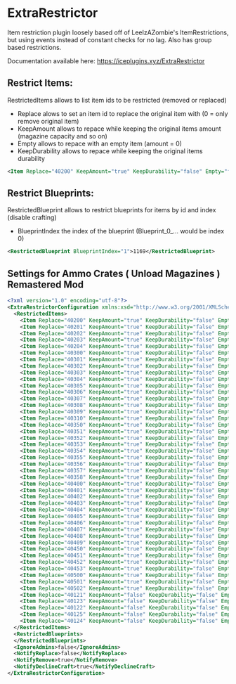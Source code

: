 # ExtraRestrictor
Item restriction plugin loosely based off of LeeIzAZombie's ItemRestrictions, but using events instead of constant checks for no lag. Also has group based restrictions.

Documentation available here: https://iceplugins.xyz/ExtraRestrictor

## Restrict Items:

RestrictedItems allows to list item ids to be restricted (removed or replaced) 

- Replace alows to set an item id to replace the original item with (0 = only remove original item)
- KeepAmount allows to repace while keeping the original items amount (magazine capacity and so on)
- Empty allows to repace with an empty item (amount = 0)
- KeepDurability allows to repace while keeping the original items durability
```xml
<Item Replace="40200" KeepAmount="true" KeepDurability="false" Empty="false">44</Item>
```

## Restrict Blueprints:

RestrictedBlueprint allows to restrict blueprints for items by id and index (disable crafting)
- BlueprintIndex the index of the blueprint (Blueprint_0_... would be index 0)
```xml
<RestrictedBlueprint BlueprintIndex="1">1169</RestrictedBlueprint>
```


##  Settings for Ammo Crates ( Unload Magazines ) Remastered Mod

```xml
<?xml version="1.0" encoding="utf-8"?>
<ExtraRestrictorConfiguration xmlns:xsd="http://www.w3.org/2001/XMLSchema" xmlns:xsi="http://www.w3.org/2001/XMLSchema-instance">
  <RestrictedItems>
    <Item Replace="40200" KeepAmount="true" KeepDurability="false" Empty="false">44</Item>
    <Item Replace="40201" KeepAmount="true" KeepDurability="false" Empty="false">1192</Item>
    <Item Replace="40202" KeepAmount="true" KeepDurability="false" Empty="false">43</Item>
    <Item Replace="40203" KeepAmount="true" KeepDurability="false" Empty="false">1193</Item>
    <Item Replace="40204" KeepAmount="true" KeepDurability="false" Empty="false">119</Item>
    <Item Replace="40300" KeepAmount="true" KeepDurability="false" Empty="false">108</Item>
    <Item Replace="40301" KeepAmount="true" KeepDurability="false" Empty="false">100</Item>
    <Item Replace="40302" KeepAmount="true" KeepDurability="false" Empty="false">1006</Item>
    <Item Replace="40303" KeepAmount="true" KeepDurability="false" Empty="false">98</Item>
    <Item Replace="40304" KeepAmount="true" KeepDurability="false" Empty="false">1487</Item>
    <Item Replace="40305" KeepAmount="true" KeepDurability="false" Empty="false">111</Item>
    <Item Replace="40306" KeepAmount="true" KeepDurability="false" Empty="false">478</Item>
    <Item Replace="40307" KeepAmount="true" KeepDurability="false" Empty="false">103</Item>
    <Item Replace="40308" KeepAmount="true" KeepDurability="false" Empty="false">485</Item>
    <Item Replace="40309" KeepAmount="true" KeepDurability="false" Empty="false">1029</Item>
    <Item Replace="40310" KeepAmount="true" KeepDurability="false" Empty="false">1040</Item>
    <Item Replace="40350" KeepAmount="true" KeepDurability="false" Empty="false">1022</Item>
    <Item Replace="40351" KeepAmount="true" KeepDurability="false" Empty="false">1483</Item>
    <Item Replace="40352" KeepAmount="true" KeepDurability="false" Empty="false">1395</Item>
    <Item Replace="40353" KeepAmount="true" KeepDurability="false" Empty="false">17</Item>
    <Item Replace="40354" KeepAmount="true" KeepDurability="false" Empty="false">6</Item>
    <Item Replace="40355" KeepAmount="true" KeepDurability="false" Empty="false">1026</Item>
    <Item Replace="40356" KeepAmount="true" KeepDurability="false" Empty="false">1020</Item>
    <Item Replace="40357" KeepAmount="true" KeepDurability="false" Empty="false">1449</Item>
    <Item Replace="40358" KeepAmount="true" KeepDurability="false" Empty="false">1490</Item>
    <Item Replace="40400" KeepAmount="true" KeepDurability="false" Empty="false">1371</Item>
    <Item Replace="40401" KeepAmount="true" KeepDurability="false" Empty="false">1381</Item>
    <Item Replace="40402" KeepAmount="true" KeepDurability="false" Empty="false">1365</Item>
    <Item Replace="40403" KeepAmount="true" KeepDurability="false" Empty="false">1479</Item>
    <Item Replace="40404" KeepAmount="true" KeepDurability="false" Empty="false">127</Item>
    <Item Replace="40405" KeepAmount="true" KeepDurability="false" Empty="false">123</Item>
    <Item Replace="40406" KeepAmount="true" KeepDurability="false" Empty="false">125</Item>
    <Item Replace="40407" KeepAmount="true" KeepDurability="false" Empty="false">130</Item>
    <Item Replace="40408" KeepAmount="true" KeepDurability="false" Empty="false">1361</Item>
    <Item Replace="40409" KeepAmount="true" KeepDurability="false" Empty="false">1042</Item>
    <Item Replace="40450" KeepAmount="true" KeepDurability="false" Empty="false">489</Item>
    <Item Replace="40451" KeepAmount="true" KeepDurability="false" Empty="false">133</Item>
    <Item Replace="40452" KeepAmount="true" KeepDurability="false" Empty="false">298</Item>
    <Item Replace="40453" KeepAmount="true" KeepDurability="false" Empty="false">20</Item>
    <Item Replace="40500" KeepAmount="true" KeepDurability="false" Empty="false">1384</Item>
    <Item Replace="40501" KeepAmount="true" KeepDurability="false" Empty="false">1003</Item>
    <Item Replace="40502" KeepAmount="true" KeepDurability="false" Empty="false">1005</Item>
    <Item Replace="40121" KeepAmount="false" KeepDurability="false" Empty="true">40150</Item>
    <Item Replace="40123" KeepAmount="false" KeepDurability="false" Empty="true">40151</Item>
    <Item Replace="40122" KeepAmount="false" KeepDurability="false" Empty="true">40152</Item>
    <Item Replace="40125" KeepAmount="false" KeepDurability="false" Empty="true">40153</Item>
    <Item Replace="40124" KeepAmount="false" KeepDurability="false" Empty="true">40154</Item>
  </RestrictedItems>
  <RestrictedBlueprints>
  </RestrictedBlueprints>
  <IgnoreAdmins>false</IgnoreAdmins>
  <NotifyReplace>false</NotifyReplace>
  <NotifyRemove>true</NotifyRemove>
  <NotifyDeclineCraft>true</NotifyDeclineCraft>
</ExtraRestrictorConfiguration>
```
